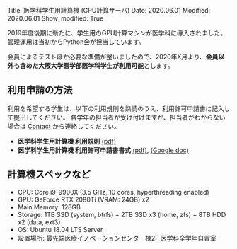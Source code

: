 Title: 医学科学生用計算機 (GPU計算サーバ)
Date: 2020.06.01
Modified: 2020.06.01
Show_modified: True

2019年度後期に新たに、学生用のGPU計算マシンが医学科に導入されました。
管理運用は当初からPython会が担当しています。

会員によるテストほか必要な準備が整いましたので、2020年X月より、**会員以外も含めた大阪大学医学部医学科学生が利用可能**とします。

## 利用申請の方法
利用を希望する学生は、以下の利用規則を熟読のうえ、利用許可申請書に記入して提出してください。
各学年の担当者が受け付けますが、担当者がわからない場合は [Contact]({filename}./contact.md) から連絡してください。

- **医学科学生用計算機 利用規則**
[(pdf)]({attach}./attach/student_server/server_rules.pdf)
- **医学科学生用計算機 利用許可申請書書式**
[(pdf)]({attach}./attach/student_server/server_application.pdf),
[(Google doc)](https://docs.google.com/document/d/1lBE1cjGFdt51BJ4UuBlpClJpD-MdRUTv-034XMBRWa8/)

## 計算機スペックなど
- CPU: Core i9-9900X (3.5 GHz, 10 cores, hyperthreading enabled)
- GPU: GeForce RTX 2080Ti (VRAM: 24GB) x2
- Main Memory: 128GB
- Storage: 1TB SSD (system, btrfs) + 2TB SSD x3 (home, zfs) + 8TB HDD x2 (data, ext3)
- OS: Ubuntu 18.04 LTS Server
- 設置場所: 最先端医療イノベーションセンター棟2F 医学科全学年自習室

